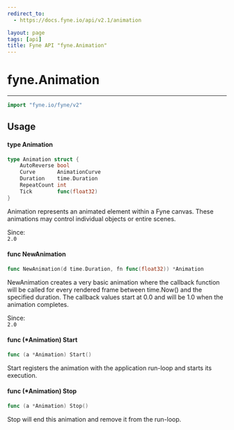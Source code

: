 ```yaml
---
redirect_to:
  - https://docs.fyne.io/api/v2.1/animation

layout: page
tags: [api]
title: Fyne API "fyne.Animation"
---
```



# fyne.Animation
---
```go
import "fyne.io/fyne/v2"
```

## Usage

#### type Animation

```go
type Animation struct {
	AutoReverse bool
	Curve       AnimationCurve
	Duration    time.Duration
	RepeatCount int
	Tick        func(float32)
}
```

Animation represents an animated element within a Fyne canvas. These animations may control individual objects or entire scenes.


<div class="since">Since: <code>
2.0</code></div>

#### func  NewAnimation

```go
func NewAnimation(d time.Duration, fn func(float32)) *Animation
```
NewAnimation creates a very basic animation where the callback function will be called for every rendered frame between time.Now() and the specified duration. The callback values start at 0.0 and will be 1.0 when the animation completes.


<div class="since">Since: <code>
2.0</code></div>

#### func (*Animation) Start

```go
func (a *Animation) Start()
```
Start registers the animation with the application run-loop and starts its execution.

#### func (*Animation) Stop

```go
func (a *Animation) Stop()
```
Stop will end this animation and remove it from the run-loop.
